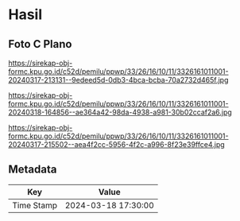 # Hasil

## Foto C Plano

https://sirekap-obj-formc.kpu.go.id/c52d/pemilu/ppwp/33/26/16/10/11/3326161011001-20240317-213131--9edeed5d-0db3-4bca-bcba-70a2732d465f.jpg

https://sirekap-obj-formc.kpu.go.id/c52d/pemilu/ppwp/33/26/16/10/11/3326161011001-20240318-164856--ae364a42-98da-4938-a981-30b02ccaf2a6.jpg

https://sirekap-obj-formc.kpu.go.id/c52d/pemilu/ppwp/33/26/16/10/11/3326161011001-20240317-215502--aea4f2cc-5956-4f2c-a996-8f23e39ffce4.jpg


## Metadata

| Key        | Value               |
| ---------- | ------------------- |
| Time Stamp | 2024-03-18 17:30:00 |




